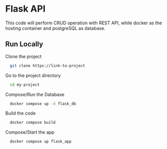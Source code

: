 
# Flask API

This code will perform CRUD operation with REST API, while docker as the hosting container and postgreSQL as database.


## Run Locally

Clone the project

```bash
  git clone https://link-to-project
```

Go to the project directory

```bash
  cd my-project
```

Compose/Run the Database

```bash
  docker compose up -d flask_db
```

Build the code

```bash
  docker compose build
```
Compose/Start the app

```bash
  docker compose up flask_app
```


